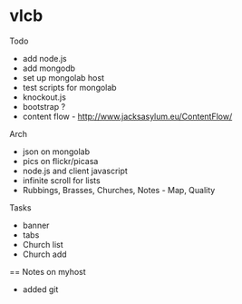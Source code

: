 vlcb
====

Todo
- add node.js
- add mongodb
- set up mongolab host
- test scripts for mongolab
- knockout.js
- bootstrap ?
- content flow - http://www.jacksasylum.eu/ContentFlow/

Arch
- json on mongolab
- pics on flickr/picasa
- node.js and client javascript
- infinite scroll for lists
- Rubbings, Brasses, Churches, Notes - Map, Quality

Tasks
- banner
- tabs
- Church list
- Church add

== Notes on myhost
* added git